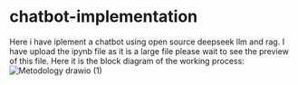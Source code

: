 # chatbot-implementation
Here i have iplement a chatbot using open source deepseek llm and rag.
I have upload the ipynb file as it is a large file please wait to see the preview of this file.
Here it is the block diagram of the working process:
![Metodology drawio (1)](https://github.com/user-attachments/assets/15ed250b-d4da-43b9-b8df-289077e859ec)

